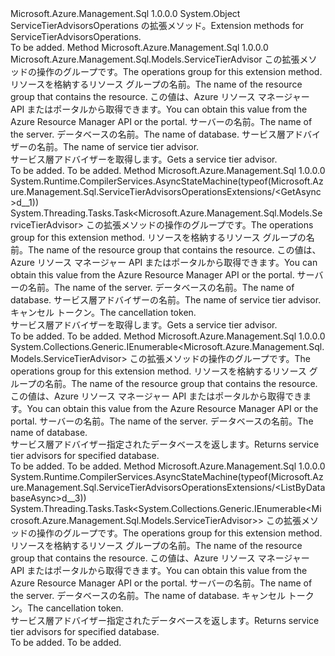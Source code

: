 <Type Name="ServiceTierAdvisorsOperationsExtensions" FullName="Microsoft.Azure.Management.Sql.ServiceTierAdvisorsOperationsExtensions">
  <TypeSignature Language="C#" Value="public static class ServiceTierAdvisorsOperationsExtensions" />
  <TypeSignature Language="ILAsm" Value=".class public auto ansi abstract sealed beforefieldinit ServiceTierAdvisorsOperationsExtensions extends System.Object" />
  <TypeSignature Language="DocId" Value="T:Microsoft.Azure.Management.Sql.ServiceTierAdvisorsOperationsExtensions" />
  <TypeSignature Language="VB.NET" Value="Public Module ServiceTierAdvisorsOperationsExtensions" />
  <TypeSignature Language="F#" Value="type ServiceTierAdvisorsOperationsExtensions = class" />
  <AssemblyInfo>
    <AssemblyName>Microsoft.Azure.Management.Sql</AssemblyName>
    <AssemblyVersion>1.0.0.0</AssemblyVersion>
  </AssemblyInfo>
  <Base>
    <BaseTypeName>System.Object</BaseTypeName>
  </Base>
  <Interfaces />
  <Docs>
    <summary>
            <span data-ttu-id="10208-101">ServiceTierAdvisorsOperations の拡張メソッド。</span><span class="sxs-lookup"><span data-stu-id="10208-101">Extension methods for ServiceTierAdvisorsOperations.</span></span>
            </summary>
    <remarks>To be added.</remarks>
  </Docs>
  <Members>
    <Member MemberName="Get">
      <MemberSignature Language="C#" Value="public static Microsoft.Azure.Management.Sql.Models.ServiceTierAdvisor Get (this Microsoft.Azure.Management.Sql.IServiceTierAdvisorsOperations operations, string resourceGroupName, string serverName, string databaseName, string serviceTierAdvisorName);" />
      <MemberSignature Language="ILAsm" Value=".method public static hidebysig class Microsoft.Azure.Management.Sql.Models.ServiceTierAdvisor Get(class Microsoft.Azure.Management.Sql.IServiceTierAdvisorsOperations operations, string resourceGroupName, string serverName, string databaseName, string serviceTierAdvisorName) cil managed" />
      <MemberSignature Language="DocId" Value="M:Microsoft.Azure.Management.Sql.ServiceTierAdvisorsOperationsExtensions.Get(Microsoft.Azure.Management.Sql.IServiceTierAdvisorsOperations,System.String,System.String,System.String,System.String)" />
      <MemberSignature Language="VB.NET" Value="&lt;Extension()&gt;&#xA;Public Function Get (operations As IServiceTierAdvisorsOperations, resourceGroupName As String, serverName As String, databaseName As String, serviceTierAdvisorName As String) As ServiceTierAdvisor" />
      <MemberSignature Language="F#" Value="static member Get : Microsoft.Azure.Management.Sql.IServiceTierAdvisorsOperations * string * string * string * string -&gt; Microsoft.Azure.Management.Sql.Models.ServiceTierAdvisor" Usage="Microsoft.Azure.Management.Sql.ServiceTierAdvisorsOperationsExtensions.Get (operations, resourceGroupName, serverName, databaseName, serviceTierAdvisorName)" />
      <MemberType>Method</MemberType>
      <AssemblyInfo>
        <AssemblyName>Microsoft.Azure.Management.Sql</AssemblyName>
        <AssemblyVersion>1.0.0.0</AssemblyVersion>
      </AssemblyInfo>
      <ReturnValue>
        <ReturnType>Microsoft.Azure.Management.Sql.Models.ServiceTierAdvisor</ReturnType>
      </ReturnValue>
      <Parameters>
        <Parameter Name="operations" Type="Microsoft.Azure.Management.Sql.IServiceTierAdvisorsOperations" RefType="this" />
        <Parameter Name="resourceGroupName" Type="System.String" />
        <Parameter Name="serverName" Type="System.String" />
        <Parameter Name="databaseName" Type="System.String" />
        <Parameter Name="serviceTierAdvisorName" Type="System.String" />
      </Parameters>
      <Docs>
        <param name="operations">
            <span data-ttu-id="10208-102">この拡張メソッドの操作のグループです。</span><span class="sxs-lookup"><span data-stu-id="10208-102">The operations group for this extension method.</span></span>
            </param>
        <param name="resourceGroupName">
            <span data-ttu-id="10208-103">リソースを格納するリソース グループの名前。</span><span class="sxs-lookup"><span data-stu-id="10208-103">The name of the resource group that contains the resource.</span></span> <span data-ttu-id="10208-104">この値は、Azure リソース マネージャー API またはポータルから取得できます。</span><span class="sxs-lookup"><span data-stu-id="10208-104">You can obtain this value from the Azure Resource Manager API or the portal.</span></span>
            </param>
        <param name="serverName">
            <span data-ttu-id="10208-105">サーバーの名前。</span><span class="sxs-lookup"><span data-stu-id="10208-105">The name of the server.</span></span>
            </param>
        <param name="databaseName">
            <span data-ttu-id="10208-106">データベースの名前。</span><span class="sxs-lookup"><span data-stu-id="10208-106">The name of database.</span></span>
            </param>
        <param name="serviceTierAdvisorName">
            <span data-ttu-id="10208-107">サービス層アドバイザーの名前。</span><span class="sxs-lookup"><span data-stu-id="10208-107">The name of service tier advisor.</span></span>
            </param>
        <summary>
            <span data-ttu-id="10208-108">サービス層アドバイザーを取得します。</span><span class="sxs-lookup"><span data-stu-id="10208-108">Gets a service tier advisor.</span></span>
            </summary>
        <returns>To be added.</returns>
        <remarks>To be added.</remarks>
      </Docs>
    </Member>
    <Member MemberName="GetAsync">
      <MemberSignature Language="C#" Value="public static System.Threading.Tasks.Task&lt;Microsoft.Azure.Management.Sql.Models.ServiceTierAdvisor&gt; GetAsync (this Microsoft.Azure.Management.Sql.IServiceTierAdvisorsOperations operations, string resourceGroupName, string serverName, string databaseName, string serviceTierAdvisorName, System.Threading.CancellationToken cancellationToken = null);" />
      <MemberSignature Language="ILAsm" Value=".method public static hidebysig class System.Threading.Tasks.Task`1&lt;class Microsoft.Azure.Management.Sql.Models.ServiceTierAdvisor&gt; GetAsync(class Microsoft.Azure.Management.Sql.IServiceTierAdvisorsOperations operations, string resourceGroupName, string serverName, string databaseName, string serviceTierAdvisorName, valuetype System.Threading.CancellationToken cancellationToken) cil managed" />
      <MemberSignature Language="DocId" Value="M:Microsoft.Azure.Management.Sql.ServiceTierAdvisorsOperationsExtensions.GetAsync(Microsoft.Azure.Management.Sql.IServiceTierAdvisorsOperations,System.String,System.String,System.String,System.String,System.Threading.CancellationToken)" />
      <MemberSignature Language="F#" Value="static member GetAsync : Microsoft.Azure.Management.Sql.IServiceTierAdvisorsOperations * string * string * string * string * System.Threading.CancellationToken -&gt; System.Threading.Tasks.Task&lt;Microsoft.Azure.Management.Sql.Models.ServiceTierAdvisor&gt;" Usage="Microsoft.Azure.Management.Sql.ServiceTierAdvisorsOperationsExtensions.GetAsync (operations, resourceGroupName, serverName, databaseName, serviceTierAdvisorName, cancellationToken)" />
      <MemberType>Method</MemberType>
      <AssemblyInfo>
        <AssemblyName>Microsoft.Azure.Management.Sql</AssemblyName>
        <AssemblyVersion>1.0.0.0</AssemblyVersion>
      </AssemblyInfo>
      <Attributes>
        <Attribute>
          <AttributeName>System.Runtime.CompilerServices.AsyncStateMachine(typeof(Microsoft.Azure.Management.Sql.ServiceTierAdvisorsOperationsExtensions/&lt;GetAsync&gt;d__1))</AttributeName>
        </Attribute>
      </Attributes>
      <ReturnValue>
        <ReturnType>System.Threading.Tasks.Task&lt;Microsoft.Azure.Management.Sql.Models.ServiceTierAdvisor&gt;</ReturnType>
      </ReturnValue>
      <Parameters>
        <Parameter Name="operations" Type="Microsoft.Azure.Management.Sql.IServiceTierAdvisorsOperations" RefType="this" />
        <Parameter Name="resourceGroupName" Type="System.String" />
        <Parameter Name="serverName" Type="System.String" />
        <Parameter Name="databaseName" Type="System.String" />
        <Parameter Name="serviceTierAdvisorName" Type="System.String" />
        <Parameter Name="cancellationToken" Type="System.Threading.CancellationToken" />
      </Parameters>
      <Docs>
        <param name="operations">
            <span data-ttu-id="10208-109">この拡張メソッドの操作のグループです。</span><span class="sxs-lookup"><span data-stu-id="10208-109">The operations group for this extension method.</span></span>
            </param>
        <param name="resourceGroupName">
            <span data-ttu-id="10208-110">リソースを格納するリソース グループの名前。</span><span class="sxs-lookup"><span data-stu-id="10208-110">The name of the resource group that contains the resource.</span></span> <span data-ttu-id="10208-111">この値は、Azure リソース マネージャー API またはポータルから取得できます。</span><span class="sxs-lookup"><span data-stu-id="10208-111">You can obtain this value from the Azure Resource Manager API or the portal.</span></span>
            </param>
        <param name="serverName">
            <span data-ttu-id="10208-112">サーバーの名前。</span><span class="sxs-lookup"><span data-stu-id="10208-112">The name of the server.</span></span>
            </param>
        <param name="databaseName">
            <span data-ttu-id="10208-113">データベースの名前。</span><span class="sxs-lookup"><span data-stu-id="10208-113">The name of database.</span></span>
            </param>
        <param name="serviceTierAdvisorName">
            <span data-ttu-id="10208-114">サービス層アドバイザーの名前。</span><span class="sxs-lookup"><span data-stu-id="10208-114">The name of service tier advisor.</span></span>
            </param>
        <param name="cancellationToken">
            <span data-ttu-id="10208-115">キャンセル トークン。</span><span class="sxs-lookup"><span data-stu-id="10208-115">The cancellation token.</span></span>
            </param>
        <summary>
            <span data-ttu-id="10208-116">サービス層アドバイザーを取得します。</span><span class="sxs-lookup"><span data-stu-id="10208-116">Gets a service tier advisor.</span></span>
            </summary>
        <returns>To be added.</returns>
        <remarks>To be added.</remarks>
      </Docs>
    </Member>
    <Member MemberName="ListByDatabase">
      <MemberSignature Language="C#" Value="public static System.Collections.Generic.IEnumerable&lt;Microsoft.Azure.Management.Sql.Models.ServiceTierAdvisor&gt; ListByDatabase (this Microsoft.Azure.Management.Sql.IServiceTierAdvisorsOperations operations, string resourceGroupName, string serverName, string databaseName);" />
      <MemberSignature Language="ILAsm" Value=".method public static hidebysig class System.Collections.Generic.IEnumerable`1&lt;class Microsoft.Azure.Management.Sql.Models.ServiceTierAdvisor&gt; ListByDatabase(class Microsoft.Azure.Management.Sql.IServiceTierAdvisorsOperations operations, string resourceGroupName, string serverName, string databaseName) cil managed" />
      <MemberSignature Language="DocId" Value="M:Microsoft.Azure.Management.Sql.ServiceTierAdvisorsOperationsExtensions.ListByDatabase(Microsoft.Azure.Management.Sql.IServiceTierAdvisorsOperations,System.String,System.String,System.String)" />
      <MemberSignature Language="VB.NET" Value="&lt;Extension()&gt;&#xA;Public Function ListByDatabase (operations As IServiceTierAdvisorsOperations, resourceGroupName As String, serverName As String, databaseName As String) As IEnumerable(Of ServiceTierAdvisor)" />
      <MemberSignature Language="F#" Value="static member ListByDatabase : Microsoft.Azure.Management.Sql.IServiceTierAdvisorsOperations * string * string * string -&gt; seq&lt;Microsoft.Azure.Management.Sql.Models.ServiceTierAdvisor&gt;" Usage="Microsoft.Azure.Management.Sql.ServiceTierAdvisorsOperationsExtensions.ListByDatabase (operations, resourceGroupName, serverName, databaseName)" />
      <MemberType>Method</MemberType>
      <AssemblyInfo>
        <AssemblyName>Microsoft.Azure.Management.Sql</AssemblyName>
        <AssemblyVersion>1.0.0.0</AssemblyVersion>
      </AssemblyInfo>
      <ReturnValue>
        <ReturnType>System.Collections.Generic.IEnumerable&lt;Microsoft.Azure.Management.Sql.Models.ServiceTierAdvisor&gt;</ReturnType>
      </ReturnValue>
      <Parameters>
        <Parameter Name="operations" Type="Microsoft.Azure.Management.Sql.IServiceTierAdvisorsOperations" RefType="this" />
        <Parameter Name="resourceGroupName" Type="System.String" />
        <Parameter Name="serverName" Type="System.String" />
        <Parameter Name="databaseName" Type="System.String" />
      </Parameters>
      <Docs>
        <param name="operations">
            <span data-ttu-id="10208-117">この拡張メソッドの操作のグループです。</span><span class="sxs-lookup"><span data-stu-id="10208-117">The operations group for this extension method.</span></span>
            </param>
        <param name="resourceGroupName">
            <span data-ttu-id="10208-118">リソースを格納するリソース グループの名前。</span><span class="sxs-lookup"><span data-stu-id="10208-118">The name of the resource group that contains the resource.</span></span> <span data-ttu-id="10208-119">この値は、Azure リソース マネージャー API またはポータルから取得できます。</span><span class="sxs-lookup"><span data-stu-id="10208-119">You can obtain this value from the Azure Resource Manager API or the portal.</span></span>
            </param>
        <param name="serverName">
            <span data-ttu-id="10208-120">サーバーの名前。</span><span class="sxs-lookup"><span data-stu-id="10208-120">The name of the server.</span></span>
            </param>
        <param name="databaseName">
            <span data-ttu-id="10208-121">データベースの名前。</span><span class="sxs-lookup"><span data-stu-id="10208-121">The name of database.</span></span>
            </param>
        <summary>
            <span data-ttu-id="10208-122">サービス層アドバイザー指定されたデータベースを返します。</span><span class="sxs-lookup"><span data-stu-id="10208-122">Returns service tier advisors for specified database.</span></span>
            </summary>
        <returns>To be added.</returns>
        <remarks>To be added.</remarks>
      </Docs>
    </Member>
    <Member MemberName="ListByDatabaseAsync">
      <MemberSignature Language="C#" Value="public static System.Threading.Tasks.Task&lt;System.Collections.Generic.IEnumerable&lt;Microsoft.Azure.Management.Sql.Models.ServiceTierAdvisor&gt;&gt; ListByDatabaseAsync (this Microsoft.Azure.Management.Sql.IServiceTierAdvisorsOperations operations, string resourceGroupName, string serverName, string databaseName, System.Threading.CancellationToken cancellationToken = null);" />
      <MemberSignature Language="ILAsm" Value=".method public static hidebysig class System.Threading.Tasks.Task`1&lt;class System.Collections.Generic.IEnumerable`1&lt;class Microsoft.Azure.Management.Sql.Models.ServiceTierAdvisor&gt;&gt; ListByDatabaseAsync(class Microsoft.Azure.Management.Sql.IServiceTierAdvisorsOperations operations, string resourceGroupName, string serverName, string databaseName, valuetype System.Threading.CancellationToken cancellationToken) cil managed" />
      <MemberSignature Language="DocId" Value="M:Microsoft.Azure.Management.Sql.ServiceTierAdvisorsOperationsExtensions.ListByDatabaseAsync(Microsoft.Azure.Management.Sql.IServiceTierAdvisorsOperations,System.String,System.String,System.String,System.Threading.CancellationToken)" />
      <MemberSignature Language="F#" Value="static member ListByDatabaseAsync : Microsoft.Azure.Management.Sql.IServiceTierAdvisorsOperations * string * string * string * System.Threading.CancellationToken -&gt; System.Threading.Tasks.Task&lt;seq&lt;Microsoft.Azure.Management.Sql.Models.ServiceTierAdvisor&gt;&gt;" Usage="Microsoft.Azure.Management.Sql.ServiceTierAdvisorsOperationsExtensions.ListByDatabaseAsync (operations, resourceGroupName, serverName, databaseName, cancellationToken)" />
      <MemberType>Method</MemberType>
      <AssemblyInfo>
        <AssemblyName>Microsoft.Azure.Management.Sql</AssemblyName>
        <AssemblyVersion>1.0.0.0</AssemblyVersion>
      </AssemblyInfo>
      <Attributes>
        <Attribute>
          <AttributeName>System.Runtime.CompilerServices.AsyncStateMachine(typeof(Microsoft.Azure.Management.Sql.ServiceTierAdvisorsOperationsExtensions/&lt;ListByDatabaseAsync&gt;d__3))</AttributeName>
        </Attribute>
      </Attributes>
      <ReturnValue>
        <ReturnType>System.Threading.Tasks.Task&lt;System.Collections.Generic.IEnumerable&lt;Microsoft.Azure.Management.Sql.Models.ServiceTierAdvisor&gt;&gt;</ReturnType>
      </ReturnValue>
      <Parameters>
        <Parameter Name="operations" Type="Microsoft.Azure.Management.Sql.IServiceTierAdvisorsOperations" RefType="this" />
        <Parameter Name="resourceGroupName" Type="System.String" />
        <Parameter Name="serverName" Type="System.String" />
        <Parameter Name="databaseName" Type="System.String" />
        <Parameter Name="cancellationToken" Type="System.Threading.CancellationToken" />
      </Parameters>
      <Docs>
        <param name="operations">
            <span data-ttu-id="10208-123">この拡張メソッドの操作のグループです。</span><span class="sxs-lookup"><span data-stu-id="10208-123">The operations group for this extension method.</span></span>
            </param>
        <param name="resourceGroupName">
            <span data-ttu-id="10208-124">リソースを格納するリソース グループの名前。</span><span class="sxs-lookup"><span data-stu-id="10208-124">The name of the resource group that contains the resource.</span></span> <span data-ttu-id="10208-125">この値は、Azure リソース マネージャー API またはポータルから取得できます。</span><span class="sxs-lookup"><span data-stu-id="10208-125">You can obtain this value from the Azure Resource Manager API or the portal.</span></span>
            </param>
        <param name="serverName">
            <span data-ttu-id="10208-126">サーバーの名前。</span><span class="sxs-lookup"><span data-stu-id="10208-126">The name of the server.</span></span>
            </param>
        <param name="databaseName">
            <span data-ttu-id="10208-127">データベースの名前。</span><span class="sxs-lookup"><span data-stu-id="10208-127">The name of database.</span></span>
            </param>
        <param name="cancellationToken">
            <span data-ttu-id="10208-128">キャンセル トークン。</span><span class="sxs-lookup"><span data-stu-id="10208-128">The cancellation token.</span></span>
            </param>
        <summary>
            <span data-ttu-id="10208-129">サービス層アドバイザー指定されたデータベースを返します。</span><span class="sxs-lookup"><span data-stu-id="10208-129">Returns service tier advisors for specified database.</span></span>
            </summary>
        <returns>To be added.</returns>
        <remarks>To be added.</remarks>
      </Docs>
    </Member>
  </Members>
</Type>